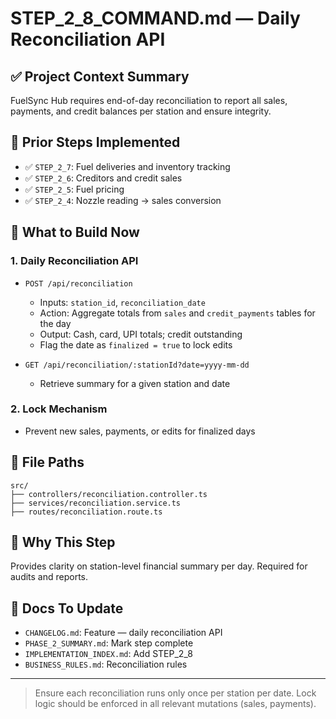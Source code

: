# STEP\_2\_8\_COMMAND.md — Daily Reconciliation API

## ✅ Project Context Summary

FuelSync Hub requires end-of-day reconciliation to report all sales, payments, and credit balances per station and ensure integrity.

## 📌 Prior Steps Implemented

* ✅ `STEP_2_7`: Fuel deliveries and inventory tracking
* ✅ `STEP_2_6`: Creditors and credit sales
* ✅ `STEP_2_5`: Fuel pricing
* ✅ `STEP_2_4`: Nozzle reading → sales conversion

## 🚧 What to Build Now

### 1. Daily Reconciliation API

* `POST /api/reconciliation`

  * Inputs: `station_id`, `reconciliation_date`
  * Action: Aggregate totals from `sales` and `credit_payments` tables for the day
  * Output: Cash, card, UPI totals; credit outstanding
  * Flag the date as `finalized = true` to lock edits

* `GET /api/reconciliation/:stationId?date=yyyy-mm-dd`

  * Retrieve summary for a given station and date

### 2. Lock Mechanism

* Prevent new sales, payments, or edits for finalized days

## 📁 File Paths

```
src/
├── controllers/reconciliation.controller.ts
├── services/reconciliation.service.ts
├── routes/reconciliation.route.ts
```

## 🧠 Why This Step

Provides clarity on station-level financial summary per day. Required for audits and reports.

## 🧾 Docs To Update

* `CHANGELOG.md`: Feature — daily reconciliation API
* `PHASE_2_SUMMARY.md`: Mark step complete
* `IMPLEMENTATION_INDEX.md`: Add STEP\_2\_8
* `BUSINESS_RULES.md`: Reconciliation rules

---

> Ensure each reconciliation runs only once per station per date. Lock logic should be enforced in all relevant mutations (sales, payments).
